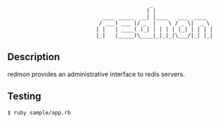                                                  _
                                                | |
                                  ____ _____  __| |____   ___  ____
                                 / ___) ___ |/ _  |    \ / _ \|  _ \
                                | |   | ____( (_| | | | | |_| | | | |
                                |_|   |_____)\____|_|_|_|\___/|_| |_|

## Description
redmon provides an administrative interface to redis servers.

## Testing
```bash
$ ruby sample/app.rb
```